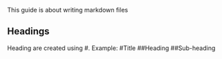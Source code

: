 This guide is about writing markdown files


## Headings

Heading are created using #.
Example:
#Title
##Heading
##Sub-heading

